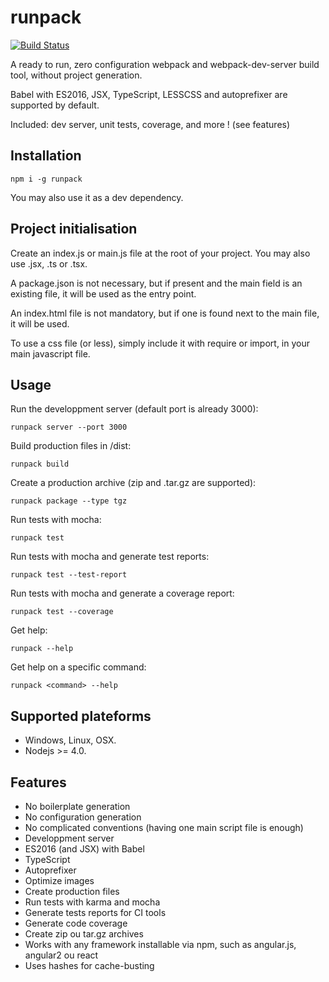 # runpack
[![Build Status](https://travis-ci.org/cybrown/runpack.svg?branch=master)](https://travis-ci.org/cybrown/runpack)

A ready to run, zero configuration webpack and webpack-dev-server build tool, without project generation.

Babel with ES2016, JSX, TypeScript, LESSCSS and autoprefixer are supported by default.

Included: dev server, unit tests, coverage, and more ! (see features)

## Installation

```
npm i -g runpack
```
You may also use it as a dev dependency.

## Project initialisation

Create an index.js or main.js file at the root of your project. You may also use .jsx, .ts or .tsx.

A package.json is not necessary, but if present and the main field is an existing file, it will be used as the entry point.

An index.html file is not mandatory, but if one is found next to the main file, it will be used.

To use a css file (or less), simply include it with require or import, in your main javascript file.

## Usage

Run the developpment server (default port is already 3000):
```
runpack server --port 3000
```

Build production files in /dist:
```
runpack build
```

Create a production archive (zip and .tar.gz are supported):
```
runpack package --type tgz
```

Run tests with mocha:
```
runpack test
```

Run tests with mocha and generate test reports:
```
runpack test --test-report
```

Run tests with mocha and generate a coverage report:
```
runpack test --coverage
```

Get help:
```
runpack --help
```

Get help on a specific command:
```
runpack <command> --help
```

## Supported plateforms

 * Windows, Linux, OSX.
 * Nodejs >= 4.0.

## Features

 * No boilerplate generation
 * No configuration generation
 * No complicated conventions (having one main script file is enough)
 * Developpment server
 * ES2016 (and JSX) with Babel
 * TypeScript
 * Autoprefixer
 * Optimize images
 * Create production files
 * Run tests with karma and mocha
 * Generate tests reports for CI tools
 * Generate code coverage
 * Create zip ou tar.gz archives
 * Works with any framework installable via npm, such as angular.js, angular2 ou react
 * Uses hashes for cache-busting
